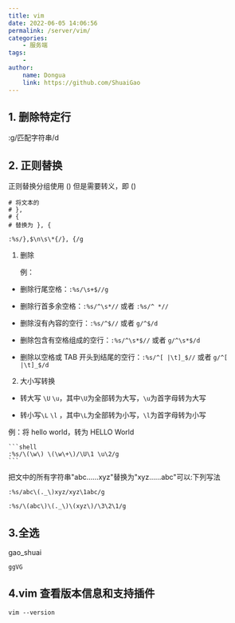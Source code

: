 ```yaml
---
title: vim
date: 2022-06-05 14:06:56
permalink: /server/vim/
categories:
    - 服务端
tags:
    -
author:
    name: Dongua
    link: https://github.com/ShuaiGao
---
```


## 1. 删除特定行

:g/匹配字符串/d

## 2. 正则替换

正则替换分组使用 () 但是需要转义，即 \(\)

```text
# 将文本的
# },
# {
# 替换为 }, {

:%s/},$\n\s\*{/}, {/g
```

1. 删除

    例：

-   删除行尾空格：`:%s/\s+$//g`

-   删除行首多余空格：`:%s/^\s*//` 或者 `:%s/^ *//`

-   删除沒有內容的空行：`:%s/^$//` 或者 `g/^$/d`

-   删除包含有空格组成的空行：`:%s/^\s*$//` 或者 `g/^\s*$/d`

-   删除以空格或 TAB 开头到结尾的空行：`:%s/^[ |\t]_$//` 或者 `g/^[ |\t]_$/d`

2. 大小写转换

-   转大写 `\U` `\u`，其中`\U`为全部转为大写，`\u`为首字母转为大写

-   转小写`\L` `\l` ，其中`\L`为全部转为小写，`\l`为首字母转为小写

例：将 hello world，转为 HELLO World

    ```shell
    :%s/\(\w\) \(\w\+\)/\U\1 \u\2/g
    ```

把文中的所有字符串"abc……xyz"替换为"xyz……abc"可以:下列写法

`:%s/abc\(._\)xyz/xyz\1abc/g`

`:%s/\(abc\)\(._\)\(xyz\)/\3\2\1/g`

## 3.全选

gao_shuai

```
ggVG
```

## 4.vim 查看版本信息和支持插件

```
vim --version
```
